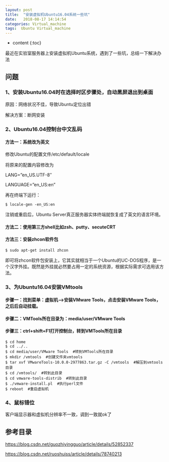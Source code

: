 ```yaml
---
layout: post
title:  "安装虚拟机Ubuntu16.04系统一些坑"
date:   2018-08-17 14:14:54
categories: Virtual_machine
tags:  Ubuntu Virtual_machine
---
```


* content
{:toc}

最近在实验室服务器上安装虚拟机Ubuntu系统，遇到了一些坑，总结一下解决办法



## 问题

### 1、安装Ubuntu16.04时在选择时区步骤处，自动黑屏退出到桌面

原因：网络状况不佳，导致Ubuntu定位出错

解决方案：断网安装

### 2、Ubuntu16.04控制台中文乱码

#### 方法一：系统改为英文

修改Ubuntu的配置文件/etc/default/locale

将原来的配置内容修改为

LANG=”en_US.UTF-8″

LANGUAGE=”en_US:en”

再在终端下运行：

`$ locale-gen -en_US:en`

注销或重启后，Ubuntu Server真正服务器实体终端就恢复成了英文的语言环境。

#### 方法二：使用第三方shell比如zsh、putty、secuteCRT

#### 方法三：安装zhcon软件包

`$ sudo apt-get install zhcon`

即可将zhcon软件包安装上，它其实就相当于一个Ubuntu的UC-DOS程序，是一个汉字外挂。既然是外挂就必然要占用一定的系统资源，根据实际需求可选用该方法。

### 3、为Ubuntu16.04安装VMtools

#### 步骤一：找到菜单：虚拟机—>安装VMware Tools，点击安装VMware Tools，之后后自动挂载。

#### 步骤二：VMTools所在目录为：media/user/VMware Tools

#### 步骤三：ctrl+shift+F1打开控制台，转到VMTools所在目录

```
$ cd home
$ cd ../..
$ cd media/user/VMware Tools  #转到VMTools所在目录
$ mkdir /vmtools  #创建文件夹vmtools
$ tar xvf VMwareTools-10.0.0-2977863.tar.gz -C /vmtools  #解压到vmtools目录
$ cd /vmtools/  #转到此目录
$ cd vmware-tools-distrib  #转到此目录
$ ./vmware-install.pl  #执行perl文件
$ reboot  #重启虚拟机
```

### 4、鼠标错位

客户端显示器和虚拟机分辨率不一致，调到一致就ok了

## 参考目录

https://blog.csdn.net/guozhiyingguo/article/details/52852337

https://blog.csdn.net/ruoshuiss/article/details/78740213

